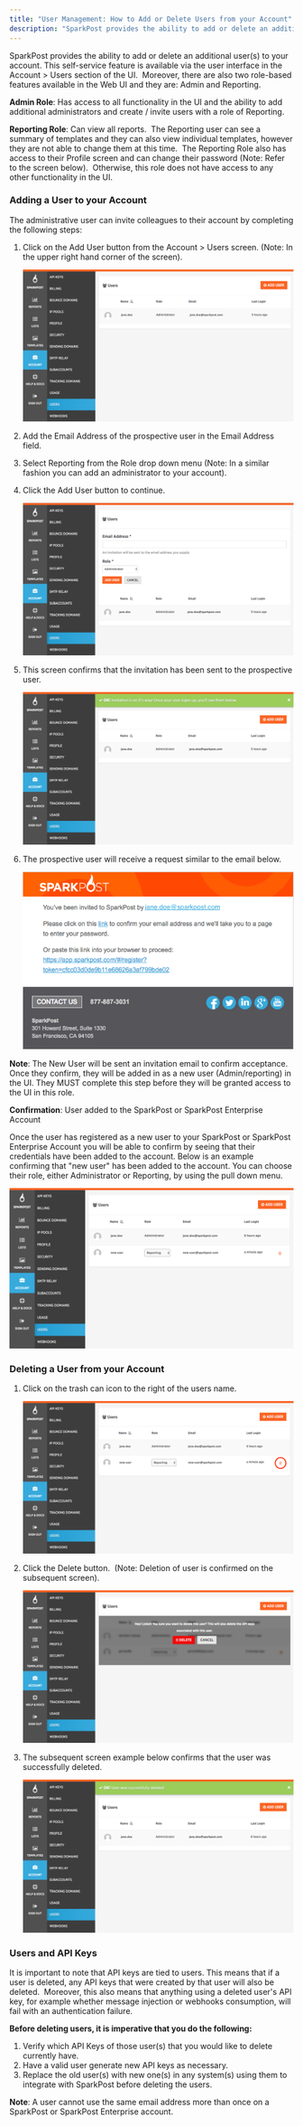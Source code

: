 ```yaml
---
title: "User Management: How to Add or Delete Users from your Account"
description: "SparkPost provides the ability to add or delete an additional user(s) to your account. This self service feature is available via the user interface in the Account Users section of the UI Moreover there are also two role based features available in the Web..."
---
```


SparkPost provides the ability to add or delete an additional user(s) to your account. This self-service feature is available via the user interface in the Account > Users section of the UI.  Moreover, there are also two role-based features available in the Web UI and they are: Admin and Reporting.

**Admin Role**: Has access to all functionality in the UI and the ability to add additional administrators and create / invite users with a role of Reporting.

**Reporting Role**: Can view all reports.  The Reporting user can see a summary of templates and they can also view individual templates, however they are not able to change them at this time.  The Reporting Role also has access to their Profile screen and can change their password (Note: Refer to the screen below).  Otherwise, this role does not have access to any other functionality in the UI.

### Adding a User to your Account 

The administrative user can invite colleagues to their account by completing the following steps:

1. Click on the Add User button from the Account > Users screen. (Note: In the upper right hand corner of the screen).
	
	![](media/user-management/basic_original.png)

2. Add the Email Address of the prospective user in the Email Address field. 
3. Select Reporting from the Role drop down menu (Note: In a similar fashion you can add an administrator to your account).
4. Click the Add User button to continue.
	
	![](media/user-management/howtoadd_original.png)

5. This screen confirms that the invitation has been sent to the prospective user.
	
	![](media/user-management/invitationsent_original.png)

6. The prospective user will receive a request similar to the email below.

	![](media/user-management/email_original.png)

**Note**: The New User will be sent an invitation email to confirm acceptance. Once they confirm, they will be added in as a new user (Admin/reporting) in the UI. They MUST complete this step before they will be granted access to the UI in this role.

**Confirmation**: User added to the SparkPost or SparkPost Enterprise Account

Once the user has registered as a new user to your SparkPost or SparkPost Enterprise Account you will be able to confirm by seeing that their credentials have been added to the account. Below is an example confirming that "new user" has been added to the account. You can choose their role, either Administrator or Reporting, by using the pull down menu.

![](media/user-management/newuseradded_original.png)

### Deleting a User from your Account 

1. Click on the trash can icon to the right of the users name.

	![](media/user-management/circledelete_original.png)

2. Click the Delete button.  (Note: Deletion of user is confirmed on the subsequent screen).

	![](media/user-management/areyousure_original.png)

3. The subsequent screen example below confirms that the user was successfully deleted. 

	![](media/user-management/userdeleted_original.png)

### Users and API Keys 

It is important to note that API keys are tied to users. This means that if a user is deleted, any API keys that were created by that user will also be deleted.  Moreover, this also means that anything using a deleted user's API key, for example whether message injection or webhooks consumption, will fail with an authentication failure.

**Before deleting users, it is imperative that you do the following:**

1. Verify which API Keys of those user(s) that you would like to delete currently have.
2. Have a valid user generate new API keys as necessary.
3. Replace the old user(s) with new one(s) in any system(s) using them to integrate with SparkPost before deleting the users.

**Note**: A user cannot use the same email address more than once on a SparkPost or SparkPost Enterprise account.
